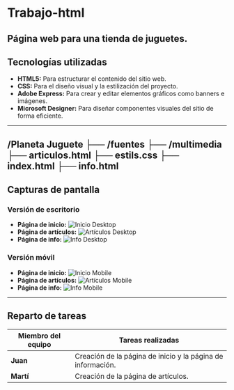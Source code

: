 # Trabajo-html
Página web para una tienda de juguetes.
---
## **Tecnologías utilizadas**
- **HTML5:** Para estructurar el contenido del sitio web.
- **CSS:** Para el diseño visual y la estilización del proyecto.
- **Adobe Express:** Para crear y editar elementos gráficos como banners e imágenes.
- **Microsoft Designer:** Para diseñar componentes visuales del sitio de forma eficiente.
---
/Planeta Juguete ├── /fuentes ├── /multimedia ├── articulos.html ├── estils.css ├── index.html ├── info.html
---
## **Capturas de pantalla**
### Versión de escritorio
- **Página de inicio:**
![Inicio Desktop](imagenesreadme/paginaInicio.png)
- **Página de artículos:**
![Artículos Desktop](imagenesreadme/paginaArticulos.png)
- **Página de info:**
![Info Desktop](imagenesreadme/paginaInfo.png)
### Versión móvil
- **Página de inicio:**
![Inicio Mobile](imagenesreadme/paginaInicio2.png)
- **Página de artículos:**
![Artículos Mobile](imagenesreadme/paginaArticulos2.png)
- **Página de info:**
![Info Mobile](imagenesreadme/paginaInfo2.png)
---
## **Reparto de tareas**
| Miembro del equipo | Tareas realizadas                 |
|---------------------|-----------------------------------|
| **Juan**            | Creación de la página de inicio y la página de información. |
| **Martí**           | Creación de la página de artículos. |

